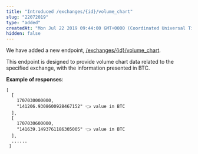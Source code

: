 ```yaml
---
title: "Introduced /exchanges/{id}/volume_chart"
slug: "22072019"
type: "added"
createdAt: "Mon Jul 22 2019 09:44:00 GMT+0000 (Coordinated Universal Time)"
hidden: false
---
```

We have added a new endpoint, [/exchanges/{id}/volume_chart](/reference/exchanges-id-volume-chart).

This endpoint is designed to provide volume chart data related to the specified exchange, with the information presented in BTC.

**Example of responses**:

```Text JSON
[
  [
    1707030000000,
    "141206.9308600928467152" 👈 value in BTC
  ],
  [
    1707030600000,
    "141639.1493761186305005" 👈 value in BTC
  ],
  ......
 ]
```